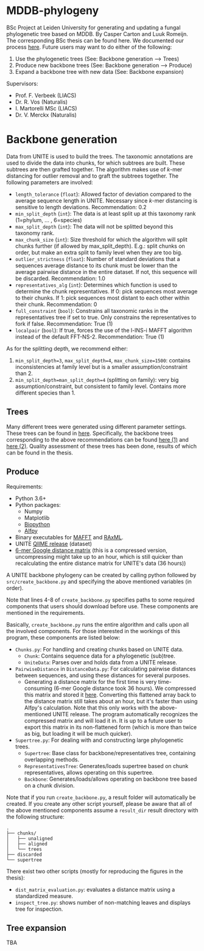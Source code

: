 # MDDB-phylogeny
BSc Project at Leiden University for generating and updating a fungal phylogenetic tree based on MDDB.
By Casper Carton and Luuk Romeijn. The corresponding BSc thesis can be found here. We documented our process [here](https://github.com/luukromeijn/MDDB-phylogeny/blob/main/results/notebook.md).
Future users may want to do either of the following:
1. Use the phylogenetic trees (See: Backbone generation --> Trees)
2. Produce new backbone trees (See: Backbone generation --> Produce)
3. Expand a backbone tree with new data (See: Backbone expansion)

Supervisors:
* Prof. F. Verbeek (LIACS)
* Dr. R. Vos (Naturalis)
* I. Martorelli MSc (LIACS)
* Dr. V. Merckx (Naturalis)

# Backbone generation
Data from UNITE is used to build the trees. The taxonomic annotations are used to divide the data into chunks, for which subtrees are built. These subtrees are then grafted together. The algorithm makes use of $k$-mer distancing for outlier removal and to graft the subtrees together.
The following parameters are involved: 
* `length_tolerance` (`float`): Allowed factor of deviation compared to the average sequence length in UNITE. Necessary since $k$-mer distancing is sensitive to length deviations. Recommendation: 0.2
* `min_split_depth` (`int`): The data is at least split up at this taxonomy rank (1=phylum, ... , 6=species)
* `max_split_depth` (`int`): The data will not be splitted beyond this taxonomy rank.
* `max_chunk_size` (`int`): Size threshold for which the algorithm will split chunks further (if allowed by max_split_depth). E.g.: split chunks on order, but make an extra split to family level when they are too big. 
* `outlier_strictness` (`float`): Number of standard deviations that a sequences average distance to its chunk must be lower than the average pairwise distance in the entire dataset. If not, this sequence will be discarded. Recommendation: 1.0
* `representatives_alg` (`int`): Determines which function is used to determine the chunk representatives. If 0: pick sequences most average to their chunks. If 1: pick sequences most distant to each other within their chunk. Recommendation: 0
* `full_constraint` (`bool`): Constrains all taxonomic ranks in the representatives tree if set to true. Only constrains the representatives to fork if false. Recommendation: True (1)
* `localpair` (`bool`): If true, forces the use of the l-INS-i MAFFT algorithm instead of the default FFT-NS-2. Recommendation: True (1)

As for the splitting depth, we recommend either:
1. `min_split_depth=3`, `max_split_depth=4`, `max_chunk_size=1500`: contains inconsistencies at family level but is a smaller assumption/constraint than 2.  
2. `min_split_depth=man_split_depth=4` (splitting on family): very big assumption/constraint, but consistent to family level. Contains more different species than 1. 

## Trees
Many different trees were generated using different parameter settings. These trees can be found in [here](results/thesis%20results/). Specifically, the backbone trees corresponding to the above recommendations can be found [here (1)](results/thesis%20results/l0.2_s3_4_1500_o2.0_a1/supertree/backbone.tre) and [here (2)](results/thesis%20results/l0.2_s4_4_0_o1.0_a0_constr_localpair/supertree/backbone.tre). Quality assessment of these trees has been done, results of which can be found in the thesis. 

## Produce 
Requirements:
* Python 3.6+
* Python packages:
    * Numpy
    * Matplotlib
    * [Biopython](https://biopython.org/wiki/Download)
    * [Alfpy](https://pypi.org/project/alfpy/)
* Binary executables for [MAFFT](https://mafft.cbrc.jp/alignment/software/) and [RAxML](https://github.com/stamatak/standard-RAxML). 
* UNITE [QIIME release](https://doi.org/10.15156/BIO/1264708) (dataset)
* [6-mer Google distance matrix](https://doi.org/10.5281/zenodo.6799940) (this is a compressed version, uncompressing might take up to an hour, which is still quicker than recalculating the entire distance matrix for UNITE's data (36 hours))

A UNITE backbone phylogeny can be created by calling python followed by `src/create_backbone.py` and specifying the above mentioned variables (in order).

Note that lines 4-8 of `create_backbone.py` specifies paths to some required components that users should download before use. These components are mentioned in the requirements.

Basically, `create_backbone.py` runs the entire algorithm and calls upon all the involved components. For those interested in the workings of this program, these components are listed below:
* `Chunks.py`: For handling and creating chunks based on UNITE data.
    * `Chunk`: Contains sequence data for a phylogenetic (sub)tree.
    * `UniteData`: Parses over and holds data from a UNITE release.
* `PairwiseDistance` in `DistanceData.py`: For calculating pairwise distances between sequences, and using these distances for several purposes.
    * Generating a distance matrix for the first time is very time-consuming (6-mer Google distance took 36 hours). We compressed this matrix and stored it [here](TODO!). Converting this flattened array back to the distance matrix still takes about an hour, but it's faster than using Alfpy's calculation. Note that this only works with the above-mentioned UNITE release. The program automatically recognizes the compressed matrix and will load it in. It is up to a future user to export this matrix in its non-flattened form (which is more than twice as big, but loading it will be much quicker).
* `Supertree.py`: For dealing with and constructing large phylogenetic trees.
    * `Supertree`: Base class for backbone/representatives tree, containing overlapping methods.
    * `RepresentativesTree`: Generates/loads supertree based on chunk representatives, allows operating on this supertree.
    * `Backbone`: Generates/loads/allows operating on backbone tree based on a chunk division.

Note that if you run `create_backbone.py`, a result folder will automatically be created. If you create any other script yourself, please be aware that all of the above mentioned components assume a `result_dir` result directory with the following structure: 

    .
    ├── chunks/
    │   ├── unaligned
    │   ├── aligned
    │   └── trees
    ├── discarded
    └── supertree

There exist two other scripts (mostly for reproducing the figures in the thesis):
* `dist_matrix_evaluation.py`: evaluates a distance matrix using a standardized measure.
* `inspect_tree.py`: shows number of non-matching leaves and displays tree for inspection.

## Tree expansion
TBA